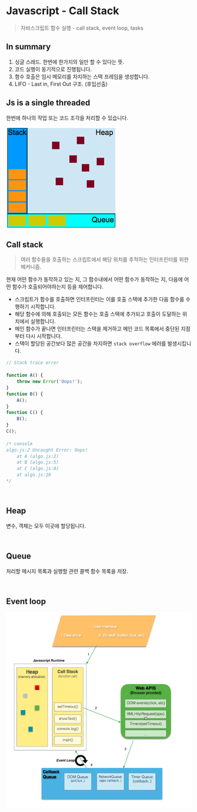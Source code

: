 # Javascript - Call Stack

> 자바스크립트 함수 실행 - call stack, event loop, tasks

## In summary

1. 싱글 스레드. 한번에 한가지의 일만 할 수 있다는 뜻.
2. 코드 실행이 동기적으로 진행됩니다.
3. 함수 호출은 임시 메모리를 차지하는 스택 프레임을 생성합니다.
4. LIFO - Last in, First Out 구조. (후입선출)

## Js is a single threaded

한번에 하나의 작업 또는 코드 조각을 처리할 수 있습니다.

![call_stack](./call_stack_img1.png)

## Call stack

> 여러 함수들을 호출하는 스크립트에서 해당 위치를 추적하는 인터프린터를 위한 메커니즘.

현재 어떤 함수가 동작하고 있는 지, 그 함수내에서 어떤 함수가 동작하는 지, 다음에 어떤 함수가 호출되어야하는지 등을 제어합니다.

-   스크립트가 함수를 호출하면 인터프린터는 이를 호출 스택에 추가한 다음 함수를 수행하기 시작합니다.
-   해당 함수에 의해 호출되는 모든 함수는 호출 스택에 추가되고 호출이 도달하는 위치에서 실행합니다.
-   메인 함수가 끝나면 인터프린터는 스택을 제거하고 메인 코드 목록에서 중단된 지점부터 다시 시작합니다.
-   스택이 할당된 공간보다 많은 공간을 차지하면 `stack overflow` 에러를 발생시킵니다.

```javascript
// Stack trace error

function A() {
	throw new Error('Oops!');
}
function B() {
	A();
}
function C() {
	B();
}
C();

/* console
algo.js:2 Uncaught Error: Oops!
    at A (algo.js:2)
    at B (algo.js:5)
    at C (algo.js:8)
    at algo.js:10
*/
```

<br>

## Heap

변수, 객체는 모두 이곳에 할당됩니다.

<br>

## Queue

처리할 메시지 목록과 실행할 관련 콜백 함수 목록을 저장.

<br>

## Event loop

![call stack struct](./call_stack_img2.png)
